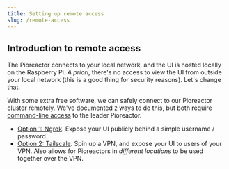 ```yaml
---
title: Setting up remote access
slug: /remote-access
---
```



## Introduction to remote access

The Pioreactor connects to your local network, and the UI is hosted locally on the Raspberry Pi. _A priori_, there's no access to view the UI from outside your local network (this is a good thing for security reasons). Let's change that.

With some extra free software, we can safely connect to our Pioreactor cluster remotely. We've documented `2` ways to do this, but both require [command-line access](/user-guide/accessing-raspberry-pi) to the leader Pioreactor.


 - [Option 1: Ngrok](/user-guide/ngrok-remote-access). Expose your UI publicly behind a simple username / password.
 - [Option 2: Tailscale](/user-guide/tailscale-remote-access). Spin up a VPN, and expose your UI to users of your VPN. Also allows for Pioreactors in _different locations_ to be used together over the VPN.


